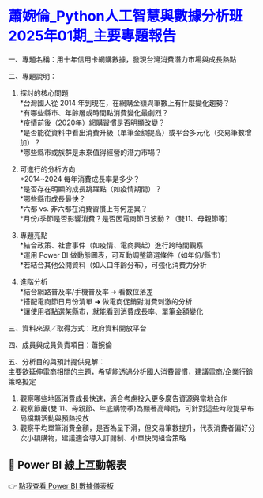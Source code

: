 <h1><span style="color:blue;">蕭婉倫_Python人工智慧與數據分析班2025年01期_主要專題報告</span></h1>

一、專題名稱：用十年信用卡網購數據，發現台灣消費潛力市場與成長熱點  

二、專題說明：  
1. 探討的核心問題  
   *台灣國人從 2014 年到現在，在網購金額與筆數上有什麼變化趨勢？  
   *有哪些縣市、年齡層或時間點消費變化最劇烈？  
   *疫情前後（2020年）網購習慣是否明顯改變？  
   *是否能從資料中看出消費升級（單筆金額提高）或平台多元化（交易筆數增加）？  
   *哪些縣市或族群是未來值得經營的潛力市場？  
  
2. 可進行的分析方向  
   *2014~2024 每年消費成長率是多少？  
   *是否存在明顯的成長跳躍點（如疫情期間）？  
   *哪些縣市成長最快？  
   *六都 vs. 非六都在消費習慣上有何差異？  
   *月份/季節是否影響消費？是否因電商節日波動？（雙11、母親節等）  
  
3. 專題亮點  
   *結合政策、社會事件（如疫情、電商興起）進行跨時間觀察  
   *運用 Power BI 做動態圖表，可互動調整篩選條件（如年份/縣市）  
   *若結合其他公開資料（如人口年齡分布），可強化消費力分析  
  
4. 進階分析  
   *結合網路普及率/手機普及率 ➜ 看數位落差  
   *搭配電商節日月份清單 ➜ 做電商促銷對消費刺激的分析  
   *讓使用者點選某縣市，就能看到消費成長率、單筆金額變化  
  
三、資料來源／取得方式：政府資料開放平台  

四、成員與成員負責項目：蕭婉倫  

五、分析目的與預計提供見解：  
主要欲延伸電商相關的主題，希望能透過分析國人消費習慣，建議電商/企業行銷策略擬定  

1. 觀察哪些地區消費成長快速，適合考慮投入更多廣告資源與當地合作
2. 觀察節慶(雙 11、母親節、年底購物季)為顯著高峰期，可針對這些時段提早布局檔期活動與預熱投放
3. 觀察平均單筆消費金額，是否為呈下滑，但交易筆數提升，代表消費者偏好分次小額購物，建議適合導入訂閱制、小單快閃組合策略

## 🔗 Power BI 線上互動報表

👉 [點我查看 Power BI 數據儀表板](https://app.powerbi.com/view?r=eyJrIjoiZWI0YmZjNjgtY2MyNC00MjRkLTgwODEtN2NmNTI5ZjY1MWExIiwidCI6Ijg4ZWZjYTcxLTk0NGYtNDg5Yi1hYTA3LTA5ZTVlN2MwZDRjZCJ9)
